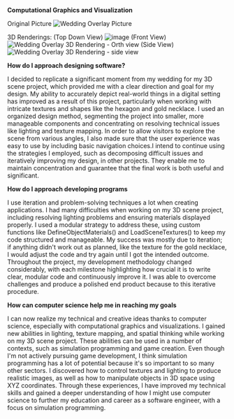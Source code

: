 **Computational Graphics and Visualization**


Original Picture
![Wedding Overlay Picture](https://github.com/user-attachments/assets/f6e26690-31bf-4964-8294-62cf457f43ab)

3D Renderings:
(Top Down View)
![image](https://github.com/user-attachments/assets/f6ab05b4-3b6c-497b-8f72-7c759ee7813f)
(Front View)
![Wedding Overlay 3D Rendering - Orth view](https://github.com/user-attachments/assets/fc212917-fd36-46f9-8ba3-659f992c6221)
(Side View)
![Wedding Overlay 3D Rendering - side view](https://github.com/user-attachments/assets/98035f38-b160-4dcb-9a99-473567396b35)

**How do I approach designing software?**

I decided to replicate a significant moment from my wedding for my 3D scene project, which provided me with a clear direction and goal for my design. My ability to accurately depict real-world things in a digital setting has improved as a result of this project, particularly when working with intricate textures and shapes like the hexagon and gold necklace. I used an organized design method, segmenting the project into smaller, more manageable components and concentrating on resolving technical issues like lighting and texture mapping. In order to allow visitors to explore the scene from various angles, I also made sure that the user experience was easy to use by including basic navigation choices.I intend to continue using the strategies I employed, such as decomposing difficult issues and iteratively improving my design, in other projects. They enable me to maintain concentration and guarantee that the final work is both useful and significant.


**How do I approach developing programs**

I use iteration and problem-solving techniques a lot when creating applications. I had many difficulties when working on my 3D scene project, including resolving lighting problems and ensuring materials displayed properly. I used a modular strategy to address these, using custom functions like DefineObjectMaterials() and LoadSceneTextures() to keep my code structured and manageable. My success was mostly due to iteration; if anything didn't work out as planned, like the texture for the gold necklace, I would adjust the code and try again until I got the intended outcome. Throughout the project, my development methodology changed considerably, with each milestone highlighting how crucial it is to write clear, modular code and continuously improve it. I was able to overcome challenges and produce a polished end product because to this iterative procedure.


**How can computer science help me in reaching my goals**

I can now realize my technical and creative ideas thanks to computer science, especially with computational graphics and visualizations. I gained new abilities in lighting, texture mapping, and spatial thinking while working on my 3D scene project. These abilities can be used in a number of contexts, such as simulation programming and game creation. Even though I'm not actively pursuing game development, I think simulation programming has a lot of potential because it's so important to so many other sectors. I discovered how to control textures and lighting to produce realistic images, as well as how to manipulate objects in 3D space using XYZ coordinates. Through these experiences, I have improved my technical skills and gained a deeper understanding of how I might use computer science to further my education and career as a software engineer, with a focus on simulation programming.
